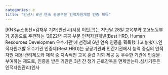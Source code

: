 ```yaml
---
categories: e
title: "안산시 6년 연속 공공부문 인적자원개발 인증 획득"
---
```

[KNS뉴스통신=김재우 기자]안산시(시장 이민근)는 지난달 28일 교육부와 고용노동부가 공동으로 주관하는 ‘2022년 공공 부문 인적자원개발(Best HRD, Human Resources Developmen 우수기관’에 선정돼 6년 연속 인증을 획득했다고 밝혔다.인적자원개발 우수기관 인증제(Best HRD)는 공공기관과 민간기관에서 능력 중심의 인적자원 채용·관리제도와 재직 중 지속적인 교육 훈련 기회 제공 등 우수한 기관에 인증을 부여하는 제도로, 인증을 받은 기관은 3년 간 정기 근로감독을 면제받는다.심사기준은 인적자원관리(인사